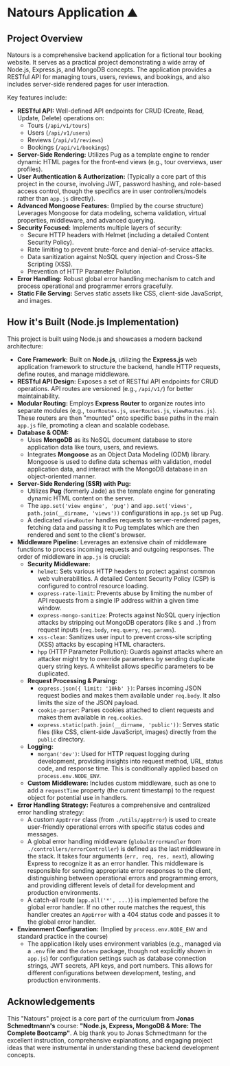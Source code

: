 # Natours Application ⛰️

## Project Overview

Natours is a comprehensive backend application for a fictional tour booking website. It serves as a practical project demonstrating a wide array of Node.js, Express.js, and MongoDB concepts. The application provides a RESTful API for managing tours, users, reviews, and bookings, and also includes server-side rendered pages for user interaction.

Key features include:

*   **RESTful API:** Well-defined API endpoints for CRUD (Create, Read, Update, Delete) operations on:
    *   Tours (`/api/v1/tours`)
    *   Users (`/api/v1/users`)
    *   Reviews (`/api/v1/reviews`)
    *   Bookings (`/api/v1/bookings`)
*   **Server-Side Rendering:** Utilizes Pug as a template engine to render dynamic HTML pages for the front-end views (e.g., tour overviews, user profiles).
*   **User Authentication & Authorization:** (Typically a core part of this project in the course, involving JWT, password hashing, and role-based access control, though the specifics are in user controllers/models rather than `app.js` directly).
*   **Advanced Mongoose Features:** (Implied by the course structure) Leverages Mongoose for data modeling, schema validation, virtual properties, middleware, and advanced querying.
*   **Security Focused:** Implements multiple layers of security:
    *   Secure HTTP headers with Helmet (including a detailed Content Security Policy).
    *   Rate limiting to prevent brute-force and denial-of-service attacks.
    *   Data sanitization against NoSQL query injection and Cross-Site Scripting (XSS).
    *   Prevention of HTTP Parameter Pollution.
*   **Error Handling:** Robust global error handling mechanism to catch and process operational and programmer errors gracefully.
*   **Static File Serving:** Serves static assets like CSS, client-side JavaScript, and images.

## How it's Built (Node.js Implementation)

This project is built using Node.js and showcases a modern backend architecture:

*   **Core Framework:** Built on **Node.js**, utilizing the **Express.js** web application framework to structure the backend, handle HTTP requests, define routes, and manage middleware.
*   **RESTful API Design:** Exposes a set of RESTful API endpoints for CRUD operations. API routes are versioned (e.g., `/api/v1/`) for better maintainability.
*   **Modular Routing:** Employs **Express Router** to organize routes into separate modules (e.g., `tourRoutes.js`, `userRoutes.js`, `viewRoutes.js`). These routers are then "mounted" onto specific base paths in the main `app.js` file, promoting a clean and scalable codebase.
*   **Database & ODM:**
    *   Uses **MongoDB** as its NoSQL document database to store application data like tours, users, and reviews.
    *   Integrates **Mongoose** as an Object Data Modeling (ODM) library. Mongoose is used to define data schemas with validation, model application data, and interact with the MongoDB database in an object-oriented manner.
*   **Server-Side Rendering (SSR) with Pug:**
    *   Utilizes **Pug** (formerly Jade) as the template engine for generating dynamic HTML content on the server.
    *   The `app.set('view engine', 'pug')` and `app.set('views', path.join(__dirname, 'views'))` configurations in `app.js` set up Pug.
    *   A dedicated `viewRouter` handles requests to server-rendered pages, fetching data and passing it to Pug templates which are then rendered and sent to the client's browser.
*   **Middleware Pipeline:** Leverages an extensive chain of middleware functions to process incoming requests and outgoing responses. The order of middleware in `app.js` is crucial:
    *   **Security Middleware:**
        *   `helmet`: Sets various HTTP headers to protect against common web vulnerabilities. A detailed Content Security Policy (CSP) is configured to control resource loading.
        *   `express-rate-limit`: Prevents abuse by limiting the number of API requests from a single IP address within a given time window.
        *   `express-mongo-sanitize`: Protects against NoSQL query injection attacks by stripping out MongoDB operators (like `$` and `.`) from request inputs (`req.body`, `req.query`, `req.params`).
        *   `xss-clean`: Sanitizes user input to prevent cross-site scripting (XSS) attacks by escaping HTML characters.
        *   `hpp` (HTTP Parameter Pollution): Guards against attacks where an attacker might try to override parameters by sending duplicate query string keys. A whitelist allows specific parameters to be duplicated.
    *   **Request Processing & Parsing:**
        *   `express.json({ limit: '10kb' })`: Parses incoming JSON request bodies and makes them available under `req.body`. It also limits the size of the JSON payload.
        *   `cookie-parser`: Parses cookies attached to client requests and makes them available in `req.cookies`.
        *   `express.static(path.join(__dirname, 'public'))`: Serves static files (like CSS, client-side JavaScript, images) directly from the `public` directory.
    *   **Logging:**
        *   `morgan('dev')`: Used for HTTP request logging during development, providing insights into request method, URL, status code, and response time. This is conditionally applied based on `process.env.NODE_ENV`.
    *   **Custom Middleware:** Includes custom middleware, such as one to add a `requestTime` property (the current timestamp) to the request object for potential use in handlers.
*   **Error Handling Strategy:** Features a comprehensive and centralized error handling strategy:
    *   A custom `AppError` class (from `./utils/appError`) is used to create user-friendly operational errors with specific status codes and messages.
    *   A global error handling middleware (`globalErrorHandler` from `./controllers/errorController`) is defined as the last middleware in the stack. It takes four arguments (`err, req, res, next`), allowing Express to recognize it as an error handler. This middleware is responsible for sending appropriate error responses to the client, distinguishing between operational errors and programming errors, and providing different levels of detail for development and production environments.
    *   A catch-all route (`app.all('*', ...)`) is implemented before the global error handler. If no other route matches the request, this handler creates an `AppError` with a 404 status code and passes it to the global error handler.
*   **Environment Configuration:** (Implied by `process.env.NODE_ENV` and standard practice in the course)
    *   The application likely uses environment variables (e.g., managed via a `.env` file and the `dotenv` package, though not explicitly shown in `app.js`) for configuration settings such as database connection strings, JWT secrets, API keys, and port numbers. This allows for different configurations between development, testing, and production environments.

## Acknowledgements

This "Natours" project is a core part of the curriculum from **Jonas Schmedtmann's** course: **"Node.js, Express, MongoDB & More: The Complete Bootcamp"**. A big thank you to Jonas Schmedtmann for the excellent instruction, comprehensive explanations, and engaging project ideas that were instrumental in understanding these backend development concepts.
